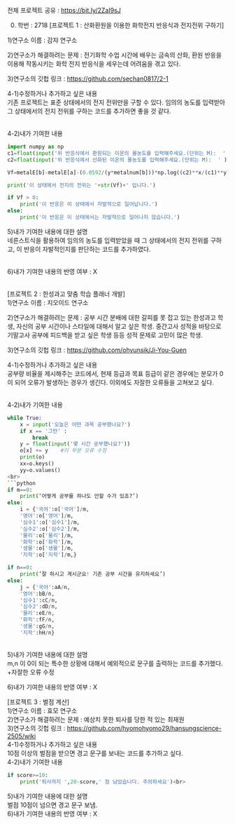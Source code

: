 전체 프로젝트 공유 : https://bit.ly/2ZaI9sJ

0. 학번 : 2718
[프로젝트 1 : 산화환원을 이용한 화학전지 반응식과 전지전위 구하기]<br>

1)연구소 이름 : 감쟈 연구소<br>

2)연구소가 해결하려는 문제 : 전기화학 수업 시간에 배우는 금속의 산화, 환원 반응을 이용해 작동시키는 화학 전지 반응식을 세우는데 어려움을 겪고 있다. <br>

3)연구소의 깃헙 링크 : https://github.com/sechan0817/2-1<br>

4-1)수정하거나 추가하고 싶은 내용<br>
 기존 프로젝트는 표준 상태에서의 전지 전위만을 구할 수 있다. 임의의 농도를 입력받아 그 상태에서의 전지 전위를 구하는 코드를 추가하면 좋을 것 같다.<br><br>

4-2)내가 기여한 내용<br>
```python
import numpy as np
c1=float(input('위 반응식에서 환원되는 이온의 몰농도를 입력해주세요.(단위는 M):  '  ))
c2=float(input('위 반응식에서 산화된 이온의 몰농도를 입력해주세요.(단위는 M):  ' ))

Vf=metalE[b]-metalE[a]-(0.0592/(y*metalnum[b]))*np.log((c2)**x/(c1)**y)

print('이 상태에서 전지의 전위는 '+str(Vf)+' 입니다.')

if Vf > 0:
    print('이 반응은 이 상태에서 자발적으로 일어납니다.')
else:
    print('이 반응은 이 상태에서는 자발적으로 일어나지 않습니다.')
```

5)내가 기여한 내용에 대한 설명<br>
 네른스트식을 활용하여 임의의 농도를 입력받았을 때 그 상태에서의 전지 전위를 구하고, 이 반응이 자발적인지를 판단하는 코드를 추가하였다.<br><br>

6)내가 기여한 내용의 반영 여부 : X<br><br>





[프로젝트 2 : 한성과고 맞춤 학습 플래너 개발]<br>
1)연구소 이름 : 지오이드 연구소<br>

2)연구소가 해결하려는 문제 : 공부 시간 분배에 대한 갈피를 못 잡고 있는 한성과고 학생, 자신의 공부 시간이나 스타일에 대해서 알고 싶은 학생. 중간고사 성적을 바탕으로 기말고사 공부에 피드백을 받고 싶은 학생 등등 성적 문제로 고민이 많은 학생.<br>

3)연구소의 깃헙 링크 : https://github.com/ohyunsik/Ji-You-Guen<br>

4-1)수정하거나 추가하고 싶은 내용<br>
공부량 비율을 제시해주는 코드에서, 현재 등급과 목표 등급이 같은 경우에는 분모가 0이 되어 오류가 발생하는 경우가 생긴다. 이외에도 자잘한 오류들을 고쳐보고 싶다.<br><br>

4-2)내가 기여한 내용<br>

```python
while True:
    x = input('오늘은 어떤 과목 공부했나요?')
    if x == '그만' :
        break
    y = float(input('몇 시간 공부했나요?'))
    o[x] += y    #이 부분 오류 수정
    print(o)
    xx=o.keys()
    yy=o.values()
<br>
```python
if m==0:
	print(‘어떻게 공부를 하나도 안할 수가 있죠?’)
else:
	i = {'국어':o['국어']/m,
	'영어':o['영어']/m,
	'심수1':o['심수1']/m,
	'심수2':o['심수2']/m,
	'물리':o['물리']/m,
	'화학':o['화학']/m,
	'생물':o['생물']/m,
	'지학':o['지학']/m,}

if n==0:
	print(‘잘 하시고 계시군요! 기존 공부 시간을 유지하세요’)
else:
	j = {'국어':aA/n,
	'영어':bB/n,
	'심수1':cC/n,
	'심수2':dD/n,
	'물리':eE/n,
	'화학':fF/n,
	'생물':gG/n,
	'지학':hH/n}
```	
	
<br>
5)내가 기여한 내용에 대한 설명<br>
m,n 이 0이 되는 특수한 상황에 대해서 예외적으로 문구를 출력하는 코드를 추가했다.<br>
+자잘한 오류 수정<br>

6)내가 기여한 내용의 반영 여부 : X<br>


[프로젝트 3 : 벌점 계산]<br>
1)연구소 이름 : 효모 연구소<br>
2)연구소가 해결하려는 문제 : 예상치 못한 퇴사를 당한 적 있는 최재원<br>
3)연구소의 깃헙 링크 : https://github.com/hyomohyomo29/hansungscience-2505/wiki<br>
4-1)수정하거나 추가하고 싶은 내용<br>
10점 이상의 벌점을 받으면 경고 문구를 보내는 코드를 추가하고 싶다.<br>
4-2)내가 기여한 내용<br>
```python
if score>=10: 
    print('퇴사까지 ',20-score,' 점 남았습니다. 주의하세요')<br>
```
    
5)내가 기여한 내용에 대한 설명<br>
벌점 10점이 넘으면 경고 문구 보냄.<br>
6)내가 기여한 내용의 반영 여부 : X<br>
